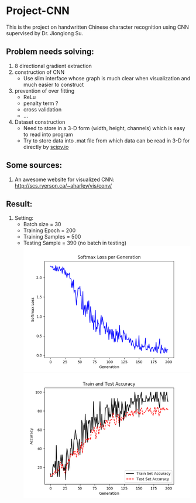 
# Project-CNN

This is the project on handwritten Chinese character recognition using CNN supervised by Dr. Jionglong Su.

## Problem needs solving:

1. 8 directional gradient extraction
2. construction of CNN
   - Use slim interface whose graph is much clear when visualization and much easier to construct
3. prevention of over fitting
   - ReLu
   - penalty term ?
   - cross validation
   - ...
4. Dataset construction
   - Need to store in a 3-D form (width, height, channels) which is easy to read into program
   - Try to store data into .mat file from which data can be read in 3-D for directly by [scipy.io](https://docs.scipy.org/doc/scipy-0.19.1/reference/io.html)

## Some sources:

1. An awesome website for visualized CNN: http://scs.ryerson.ca/~aharley/vis/conv/


## Result:
1. Setting:
   - Batch size = 30
   - Training Epoch = 200
   - Training Samples = 500
   - Testing Sample = 390 (no batch in testing)
![loss](soft_loss_200_30_500train_390test.png)
![acc](acc_200_30_500train_390test.png)
